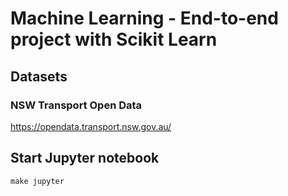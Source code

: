# Machine Learning - End-to-end project with Scikit Learn

## Datasets

### NSW Transport Open Data

https://opendata.transport.nsw.gov.au/

## Start Jupyter notebook

```
make jupyter
```